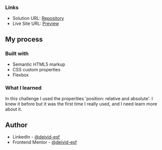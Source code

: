 ### Links

- Solution URL: [Repository](https://github.com/deivid-esf/profile-card)
- Live Site URL: [Preview](https://profile-card-six-pink.vercel.app/)

## My process

### Built with

- Semantic HTML5 markup
- CSS custom properties
- Flexbox

### What I learned

In this challenge I used the properities 'position: relative and absolute'. I knew it before but it was the first time I really used, and I need learn more about it.

## Author

- LinkedIn - [@deivid-esf](https://www.linkedin.com/in/deivid-esf/)
- Frontend Mentor - [@deivid-esf](https://www.frontendmentor.io/profile/deivid-esf)

